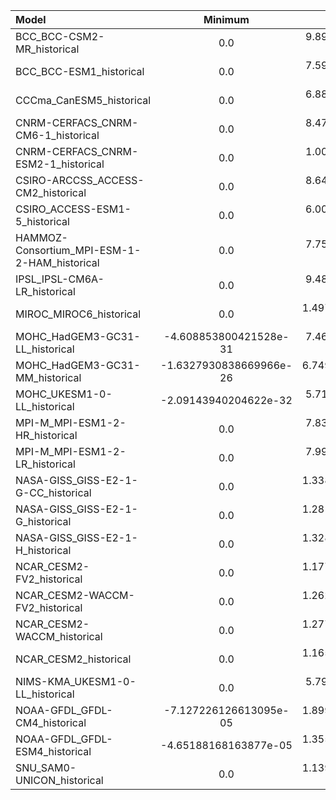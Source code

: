 Model | Minimum | 5th pct | Median | 95th pct | Maximum
 :-- |  :--:  |  :--:  |  :--:  |  :--:  |  :--: 
BCC_BCC-CSM2-MR_historical | 0.0 | 9.891555964713908e-06 | 3.7786331418218654e-15 | 0.0 | 0.0003292043984401971
BCC_BCC-ESM1_historical | 0.0 | 7.597020612593037e-06 | 6.3741416743472385e-15 | 0.0 | 0.00027638315805234015
CCCma_CanESM5_historical | 0.0 | 6.883450552663812e-07 | 0.0 | 0.0 | 0.00025998865021392703
CNRM-CERFACS_CNRM-CM6-1_historical | 0.0 | 8.479245161652194e-06 | 1.359178743487989e-25 | 0.0 | 0.00045666281948797405
CNRM-CERFACS_CNRM-ESM2-1_historical | 0.0 | 1.009157854241487e-05 | 1.391900508947282e-25 | 0.0 | 0.00038666281034238636
CSIRO-ARCCSS_ACCESS-CM2_historical | 0.0 | 8.647346703583025e-06 | 0.0 | 0.0 | 0.00037080462789162993
CSIRO_ACCESS-ESM1-5_historical | 0.0 | 6.002913232805432e-06 | 0.0 | 0.0 | 0.0003048348880838603
HAMMOZ-Consortium_MPI-ESM-1-2-HAM_historical | 0.0 | 7.754541002213952e-06 | 0.0 | 0.0 | 0.00046966224908828735
IPSL_IPSL-CM6A-LR_historical | 0.0 | 9.482586392550722e-06 | 0.0 | 0.0 | 0.0003769241739064455
MIROC_MIROC6_historical | 0.0 | 1.4979672982917691e-05 | 0.0 | 0.0 | 0.00037993607111275196
MOHC_HadGEM3-GC31-LL_historical | -4.608853800421528e-31 | 7.463429813014952e-06 | 0.0 | 0.0 | 0.0004072583978995681
MOHC_HadGEM3-GC31-MM_historical | -1.6327930838669966e-26 | 6.7495602706912905e-06 | 0.0 | 0.0 | 0.0005252798437140882
MOHC_UKESM1-0-LL_historical | -2.09143940204622e-32 | 5.716249165743646e-06 | 0.0 | 0.0 | 0.00036594446282833815
MPI-M_MPI-ESM1-2-HR_historical | 0.0 | 7.838476449251175e-06 | 0.0 | 0.0 | 0.0004920065402984619
MPI-M_MPI-ESM1-2-LR_historical | 0.0 | 7.998780347406854e-06 | 0.0 | 0.0 | 0.00040406733751296997
NASA-GISS_GISS-E2-1-G-CC_historical | 0.0 | 1.3380874588619907e-05 | 0.0 | 0.0 | 0.0005318563780747354
NASA-GISS_GISS-E2-1-G_historical | 0.0 | 1.2818200048059208e-05 | 0.0 | 0.0 | 0.0005034967325627804
NASA-GISS_GISS-E2-1-H_historical | 0.0 | 1.3280442772156665e-05 | 0.0 | 0.0 | 0.0006099265301600099
NCAR_CESM2-FV2_historical | 0.0 | 1.1770566175073327e-05 | 0.0 | 0.0 | 0.00022543029626831412
NCAR_CESM2-WACCM-FV2_historical | 0.0 | 1.2622689951058419e-05 | 0.0 | 0.0 | 0.00029379743500612676
NCAR_CESM2-WACCM_historical | 0.0 | 1.2775698178302248e-05 | 0.0 | 0.0 | 0.00026710910606198013
NCAR_CESM2_historical | 0.0 | 1.1657796585495807e-05 | 0.0 | 0.0 | 0.0002877833612728864
NIMS-KMA_UKESM1-0-LL_historical | 0.0 | 5.790970908492452e-06 | 0.0 | 0.0 | 0.0003640291397459805
NOAA-GFDL_GFDL-CM4_historical | -7.127226126613095e-05 | 1.8997047220636793e-06 | 0.0 | -2.7084468268157022e-08 | 0.00028672817279584706
NOAA-GFDL_GFDL-ESM4_historical | -4.65188168163877e-05 | 1.3550436278819662e-06 | 0.0 | -7.218388802243679e-08 | 0.00033612726838327944
SNU_SAM0-UNICON_historical | 0.0 | 1.1399024833735891e-05 | 0.0 | 0.0 | 0.00033960232394747436
